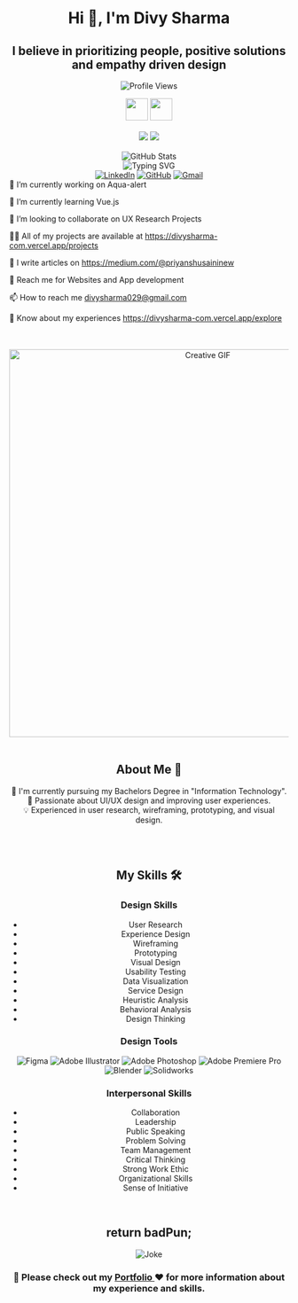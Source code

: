 <h1 align="center">Hi 👋, I'm Divy Sharma </h1>
<h2 align="center">I believe in prioritizing people, positive solutions and
empathy driven
design</h2>

<p align="center">
  <img src="https://komarev.com/ghpvc/?username=divysharma7&label=Profile%20views&color=0e75b6&style=flat" alt="Profile Views" />
</p>

<div align="center">
  <img height="40px" src="https://img.shields.io/badge/-Divy-109c5b?&style=for-the-badge&logoWidth=50"/>
  <img height="40px" src="https://img.shields.io/badge/-Sharma-024023?&style=for-the-badge&logoWidth=50"/>
</div>

<br>

<div align="center">
  <img src="https://img.shields.io/badge/-UI%2FUX%20Designer-109c5b?&style=for-the-badge&logoWidth=50"/>
  <img src="https://img.shields.io/badge/-Research%20Intern-024023?&style=for-the-badge&logoWidth=50"/>
</div>

<br>

<div align="center">
  <img src="https://github-readme-stats.vercel.app/api?username=divysharma7&show_icons=true&theme=dracula" alt="GitHub Stats" />
</div>

<div align="center">
  <img src="https://readme-typing-svg.herokuapp.com?color=109c5b&size=32&center=true&vCenter=true&width=600&height=50&lines=Hi+there+I'm+Divy+%F0%9F%91%8B;UI/UX+Designer;Research+Intern;Problem+Solver" alt="Typing SVG" />
</div> 

<div align="center">
  <a href="https://www.linkedin.com/in/divy-sharma-243748216/"><img src="https://img.shields.io/badge/LinkedIn-0077B5?style=for-the-badge&logo=linkedin&logoColor=white" alt="LinkedIn" /></a>
  <a href="https://github.com/divysharma7"><img src="https://img.shields.io/badge/GitHub-181717?style=for-the-badge&logo=github&logoColor=white" alt="GitHub" /></a>
  <a href="mailto:divysharma029@gmail.com"><img src="https://img.shields.io/badge/Gmail-D14836?style=for-the-badge&logo=gmail&logoColor=white" alt="Gmail" /></a>
</div>
<div align="left">
🔭 I’m currently working on Aqua-alert

🌱 I’m currently learning Vue.js

👯 I’m looking to collaborate on UX Research Projects

👨‍💻 All of my projects are available at https://divysharma-com.vercel.app/projects

📝 I write articles on https://medium.com/@priyanshusaininew

💬 Reach me for Websites and App development

📫 How to reach me divysharma029@gmail.com

📄 Know about my experiences https://divysharma-com.vercel.app/explore
</div>
<br>
<br>

<div align="center">
  <img src="https://i.pinimg.com/originals/eb/50/87/eb50875a68b04b0480fa929af2c7547c.gif" width="700px" alt="Creative GIF" />
</div>

<br>

<h2 align="center">About Me 🚀</h2>
<p align="center">
  👦 I'm currently pursuing my Bachelors Degree in "Information Technology".<br>
  🎨 Passionate about UI/UX design and improving user experiences.<br>
  💡 Experienced in user research, wireframing, prototyping, and visual design.<br>
</p>

<br>
<br>

<h2 align="center">My Skills 🛠️</h2>
<div align="center">
        
### Design Skills
- User Research
- Experience Design
- Wireframing
- Prototyping
- Visual Design
- Usability Testing
- Data Visualization
- Service Design
- Heuristic Analysis
- Behavioral Analysis
- Design Thinking

### Design Tools
![Figma](https://img.shields.io/badge/figma-%23F24E1E.svg?style=for-the-badge&logo=figma&logoColor=white)
![Adobe Illustrator](https://img.shields.io/badge/adobe%20illustrator-%23FF9A00.svg?style=for-the-badge&logo=adobe%20illustrator&logoColor=white)
![Adobe Photoshop](https://img.shields.io/badge/adobe%20photoshop-%2331A8FF.svg?style=for-the-badge&logo=adobe%20photoshop&logoColor=white)
![Adobe Premiere Pro](https://img.shields.io/badge/Adobe%20Premiere%20Pro-9999FF.svg?style=for-the-badge&logo=Adobe%20Premiere%20Pro&logoColor=white)
![Blender](https://img.shields.io/badge/blender-%23F5792A.svg?style=for-the-badge&logo=blender&logoColor=white)
![Solidworks](https://img.shields.io/badge/solidworks-%23F24E1E.svg?style=for-the-badge&logo=solidworks&logoColor=white)

### Interpersonal Skills
- Collaboration
- Leadership
- Public Speaking
- Problem Solving
- Team Management
- Critical Thinking
- Strong Work Ethic
- Organizational Skills
- Sense of Initiative

</div>

<br>

<!-- Jokes of the Day -->
<h2 align="center">return badPun;</h2>
<p align="center">
  <img src="https://readme-jokes.vercel.app/api" alt="Joke" />
</p>

<div align="center">
  <h3> 📄  Please check out my <a href="https://divysharma-com.vercel.app/"> Portfolio </a> ❤️ for more information about my experience and skills.</h3>
</div>
